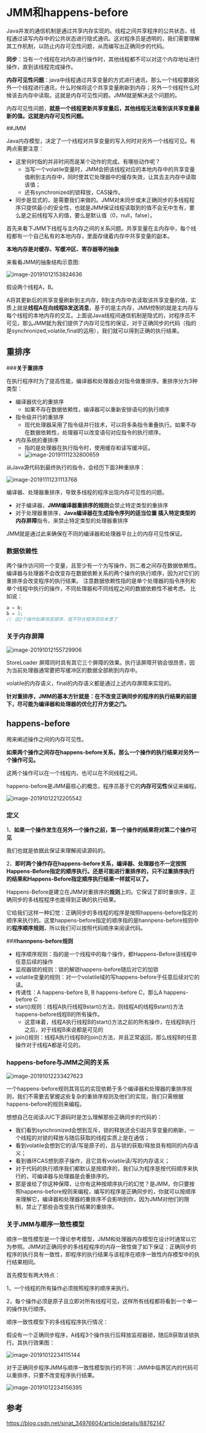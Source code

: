 # JMM和happens-before

Java并发的通信机制是通过共享内存实现的。线程之间共享程序的公共状态，线程通过读写内存中的公共状态进行隐式通讯。这对程序员是透明的，我们需要理解其工作机制，以防止内存可见性问题，从而编写出正确同步的代码。

**同步**：当有一个线程在对内存进行操作时，其他线程都不可以对这个内存地址进行操作，直到该线程完成操作。

**内存可见性问题**：java中线程通过共享变量的方式进行通讯，那么一个线程要跟另外一个线程进行通讯，什么时候将这个共享变量刷新到内存；另外一个线程什么时候该去内存中读取。这就是内存可见性问题。JMM就是解决这个问题的。

内存可见性问题，**就是一个线程更新共享变量后，其他线程无法看到该共享变量最新的值。这就是内存可见性问题。**



##JMM

Java内存模型，决定了一个线程对共享变量的写入何时对另外一个线程可见。有两点需要注意：

- 这里何时指的并非时间而是某个动作的完成。有哪些动作呢？
  - 当写一个volatile变量时，JMM会把该线程对应的本地内存中的共享变量值刷到主内存中，同时使其它处理器中的缓存失效，让其去主内存中读取该值；
  - 还有synchronized的锁释放，CAS操作。
- 同步是显式的，是需要我们来做的。JMM对未同步或未正确同步的多线程程序只提供最小的安全性，也就是JMM保证线程读取到的值不会无中生有，要么是之前线程写入的值，要么是默认值（0，null，false）。



首先来看下JMM下线程与主内存之间的关系问题。共享变量在主内存中，每个线程都有一个自己私有的本地内存，里面存储着内存中共享变量的副本。

**本地内存是对缓存、写缓冲区、寄存器等的抽象**

来看看JMM的抽象结构示意图:

![image-20191012153824636](https://tva1.sinaimg.cn/large/006y8mN6gy1g7vgi4wlpxj30h40fb773.jpg)

假设两个线程A，B。

A将其更新后的共享变量刷新到主内存，B到主内存中去读取该共享变量的值，实质上就是**线程A在向线程B发送消息**，基于的是主内存，JMM控制的就是主内存与每个线程的本地内存的交互。上面说Java线程间通信机制是隐式的，对程序员不可见，那么JMM就为我们提供了内存可见性的保证，对于正确同步的代码（指的是synchronized,volatile,final的运用），我们就可以得到正确的执行结果。



## 重排序



###**关于重排序**

在执行程序时为了提高性能，编译器和处理器会对指令做重排序。重排序分为3种类型：

- 编译器优化的重排序
  - 如果不存在数据依赖性，编译器可以重新安排语句的执行顺序
- 指令级并行的重排序
  - 现代处理器采用了指令级并行技术，可以将多条指令重叠执行。如果不存在数据依赖性，处理器可以改变语句对应指令的执行顺序。
- 内存系统的重排序
  - 指的是处理器在执行指令时，使用缓存和读写缓冲区。
  - ![image-20191111232800659](https://tva1.sinaimg.cn/large/006y8mN6gy1g8uiny6djfj31i60gc44k.jpg)



从Java源代码到最终执行的指令，会经历下面3种重排序：

![image-20191111231113768](https://tva1.sinaimg.cn/large/006y8mN6gy1g8ui6hglngj31iq06u0wx.jpg)



编译器、处理器重排序，导致多线程的程序出现内存可见性的问题。

- 对于编译器，**JMM编译器重排序的规则**会禁止特定类型的重排序
- 对于处理器重排序，**Java编译器在生成指令序列的适当位置 插入特定类型的内存屏障**指令，来禁止特定类型的处理器重排序

JMM就是通过此来确保在不同的编译器和处理器平台上的内存可见性保证。





### 数据依赖性

两个操作访问同一个变量，且至少有一个为写操作，则二者之间存在数据依赖性。编译器与处理器不会改变存在数据依赖关系的两个操作的执行顺序，因为对它们的重排序会改变程序的执行结果。
注意数据依赖性指的是单个处理器的指令序列和单个线程中执行的操作，不同处理器和不同线程之间的数据依赖性不被考虑。
比如说：

```java
a = b;
b = 1;
// 这2个操作如果改变顺序，就不符合程序员的本意了
```



### **关于内存屏障**

![image-20191012155729906](https://tva1.sinaimg.cn/large/006y8mN6gy1g7vh1ybnqmj30nc08zwj3.jpg)

StoreLoader 屏障同时具有其它三个屏障的效果。执行该屏障开销会很昂贵，因为当前处理器通常要把写缓冲区的数据全部刷到内存中。

volatile的内存语义，final的内存语义都是通过上述内存屏障来实现的。

**针对重排序，JMM的基本方针就是：在不改变正确同步的程序的执行结果的前提下，尽可能为编译器和处理器的优化打开方便之门。**



## happens-before

用来阐述操作之间的内存可见性。

**如果两个操作之间存在happens-before关系，那么一个操作的执行结果对另外一个操作可见。**

这两个操作可以在一个线程内，也可以在不同线程之间。

happens-before是JMM最核心的概念，程序员基于它的**内存可见性**保证来编程。

![image-20191012212205542](https://tva1.sinaimg.cn/large/006y8mN6gy1g7vqfp71pvj30u00wldui.jpg)

### 定义

1、**如果一个操作发生在另外一个操作之前，第一个操作的结果将对第二个操作可见**

我们也就是依据此保证来理解阅读源码的。

2、**即时两个操作存在happens-before关系，编译器、处理器也不一定按照Happens-Before指定的顺序执行。还是可能进行重排序的，只不过重排序执行的结果和Happens-Before指定顺序执行结果一样就可以了。**



Happens-Before是建立在JMM对重排序的**规则**上的。它保证了即时重排序，正确同步的多线程程序也能得到正确的执行结果。

它给我们这样一种幻觉：正确同步的多线程的程序是按照happens-before指定的顺序来执行的。这里happens-before指定的顺序指的是hannpens-before规则中的**程序顺序规则**，所以我们可以按照代码顺序来阅读代码。



###**hannpens-before规则**

- 程序顺序规则：指的是一个线程中的每个操作，都Happens-Before该线程中任意后续的操作
- 监视器锁的规则：锁的解锁happens-before随后对它的加锁
- volatile变量的规则：对一个volatile域的写happens-before于任意后续对它的读。
- 传递性：A happens-before B, B happens-before C，那么A happens-before C
- start()规则：线程A执行线程Bstart()方法，则线程A的线程Bstart()方法happens-before线程B的所有操作。
  - 这意味着，线程A执行线程B的start()方法之前的所有操作，在线程B执行之后，对于线程B来说都是可见的
- join()规则：线程A执行线程B的join()方法，并且正常返回，那么线程B的任意操作对于线程A都是可见的。



### **happens-before与JMM之间的关系**

![image-20191012233427623](https://tva1.sinaimg.cn/large/006y8mN6gy1g7vu9j43qxj30xo0ruqem.jpg)

一个happens-before规则其背后的实现依赖于多个编译器和处理器的重排序规则，我们不需要去掌握这些复杂的重排序规则及他们的实现，我们只需根据happens-before的规则来编程。



想想自己在阅读JUC下源码时是怎么理解那些正确同步的代码的：

- 我们看到synchronized会想到互斥，锁的释放还会引起共享变量的刷新，一个线程的对锁的释放与随后获取的线程实质上是在通信；
- 看到volatile会想到它的读/写是原子的，且与锁的获取/释放具有相同的内存语义；
- 看到循环CAS想到原子操作，且它具有volatile读/写的内存语义；
- 对于代码的执行顺序我们都默认是按顺序的，我们认为程序是按代码顺序来执行的，可编译器与处理器是会重排序的。
- 那是谁给了你这种保障，让你有这种按顺序执行的幻觉？是JMM，你只要按照happens-before规则来编程，编写的程序是正确同步的，你就可以按顺序来理解它，编译器和处理器的重排序不会影响到你，因为JMM对他们的限制，禁止了那些会改变执行结果的重排序。



### 关于JMM与顺序一致性模型

顺序一致性模型是一个理论参考模型，JMM和处理器内存模型在设计时通常以它为参照。JMM对正确同步的多线程程序的内存一致性做了如下保证：正确同步的程序的执行具有一致性，即程序的执行结果与该程序在顺序一致性内存模型中的执行结果相同。

首先模型有两大特点：

1，一个线程的所有操作必须按照程序的顺序来执行。

2，每个操作必须是原子且立即对所有线程可见，这样所有线程都将看到一个单一的操作执行顺序。



顺序一致性模型下的多线程程序执行情况：

假设有一个正确同步程序，A线程3个操作执行后释放监视器锁，随后B获取该锁执行。其执行效果图：

![image-20191012234115144](https://tva1.sinaimg.cn/large/006y8mN6gy1g7vugkw7c6j311y0mwang.jpg)

对于正确同步程序JMM与顺序一致性模型执行的不同：JMM中临界区内的代码可以重排序，只要不改变程序执行结果。

![image-20191012234156395](https://tva1.sinaimg.cn/large/006y8mN6gy1g7vuh8736vj30xz0u0alo.jpg)









## 参考

https://blog.csdn.net/sinat_34976604/article/details/88762147